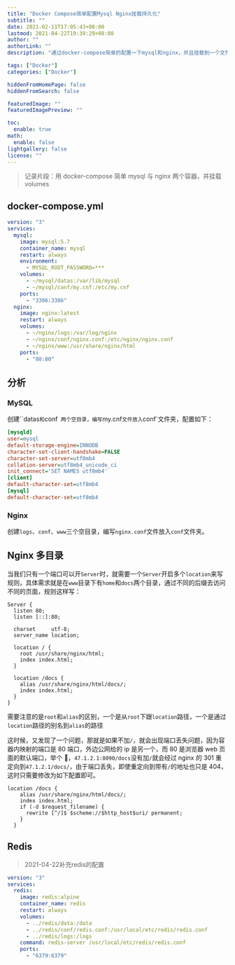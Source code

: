 ```yaml
---
title: "Docker Compose简单配置Mysql Nginx挂载持久化"
subtitle: ""
date: 2021-02-11T17:05:43+08:00
lastmod: 2021-04-22T19:39:29+08:00
author: ""
authorLink: ""
description: "通过docker-compose简单的配置一下mysql和nginx，并且挂载到一个文件夹。"

tags: ["Docker"]
categories: ["Docker"]

hiddenFromHomePage: false
hiddenFromSearch: false

featuredImage: ""
featuredImagePreview: ""

toc:
  enable: true
math:
  enable: false
lightgallery: false
license: ""
---
```


<!--more-->

> 记录片段：用 docker-compose 简单 mysql 与 nginx 两个容器，并挂载 volumes

## docker-compose.yml

```yaml
version: "3"
services:
  mysql:
    image: mysql:5.7
    container_name: mysql
    restart: always
    environment:
      - MYSQL_ROOT_PASSWORD=***
    volumes:
      - ~/mysql/datas:/var/lib/mysql
      - ~/mysql/conf/my.cnf:/etc/my.cnf
    ports:
      - "3306:3306"
  nginx:
    image: nginx:latest
    restart: always
    volumes:
      - ~/nginx/logs:/var/log/nginx
      - ~/nginx/conf/nginx.conf:/etc/nginx/nginx.conf
      - ~/nginx/www:/usr/share/nginx/html
    ports:
      - "80:80"
```

## 分析

### MySQL

创建``datas` 和 `conf` 两个空目录，编写`my.cnf`文件放入`conf`文件夹，配置如下：

```ini
[mysqld]
user=mysql
default-storage-engine=INNODB
character-set-client-handshake=FALSE
character-set-server=utf8mb4
collation-server=utf8mb4_unicode_ci
init_connect='SET NAMES utf8mb4'
[client]
default-character-set=utf8mb4
[mysql]
default-character-set=utf8mb4
```

### Nginx

创建`logs`、`conf`、`www`三个空目录，编写`nginx.conf`文件放入`conf`文件夹。

## Nginx 多目录

 当我们只有一个端口可以开`Server`时，就需要一个`Server`开启多个`location`来写规则，具体需求就是在`www`目录下有`home`和`docs`两个目录，通过不同的后缀去访问不同的页面，规则这样写：

```nginx
Server {
  listen 80;
  listen [::]:80;

  charset     utf-8;
  server_name location;

  location / {
    root /usr/share/nginx/html;
    index index.html;
  }

  location /docs {
    alias /usr/share/nginx/html/docs/;
    index index.html;
  }
}
```

需要注意的是`root`和`alias`的区别，一个是从`root`下跟`location`路径，一个是通过`location`路径的别名到`alias`的路径

这时候，又发现了一个问题，那就是如果不加`/`，就会出现端口丢失问题，因为容器内映射的端口是 80 端口，外边公网给的 ip 是另一个，而 80 是浏览器 web 页面的默认端口，举个 🌰，`47.1.2.1:8090/docs`没有加`/`就会经过 nginx 的 301 重定向到`47.1.2.1/docs/`，由于端口丢失，即使重定向到带有`/`的地址也只是 404，这时只需要修改为如下配置即可。

```nginx
location /docs {
    alias /usr/share/nginx/html/docs/;
    index index.html;
    if (-d $request_filename) {
      rewrite [^/]$ $scheme://$http_host$uri/ permanent;
    }
  }
```

## Redis

> 2021-04-22补充redis的配置

```yaml
version: "3"
services:
  redis:
    image: redis:alpine
    container_name: redis
    restart: always
    volumes:
      - ../redis/data:/data
      - ../redis/conf/redis.conf:/usr/local/etc/redis/redis.conf
      - ../redis/logs:/logs
    command: redis-server /usr/local/etc/redis/redis.conf
    ports:
      - "6379:6379"
```
